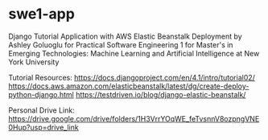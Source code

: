 # swe1-app
Django Tutorial Application with AWS Elastic Beanstalk Deployment
by Ashley Goluoglu
for Practical Software Engineering 1 
for Master's in Emerging Technologies: Machine Learning and Artificial Intelligence at New York University

Tutorial Resources:
https://docs.djangoproject.com/en/4.1/intro/tutorial02/
https://docs.aws.amazon.com/elasticbeanstalk/latest/dg/create-deploy-python-django.html
https://testdriven.io/blog/django-elastic-beanstalk/

Personal Drive Link:
https://drive.google.com/drive/folders/1H3VrrYOqWE_feTvsnnV8ozpngVNE0Hup?usp=drive_link

